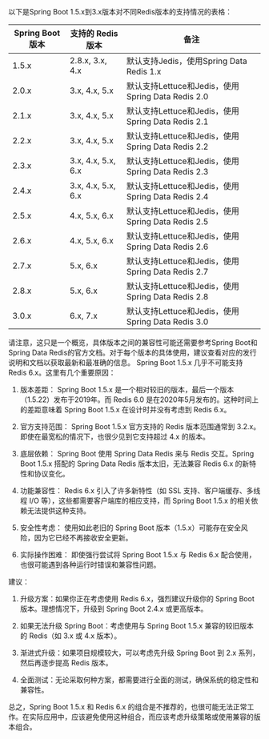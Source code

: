 以下是Spring Boot 1.5.x到3.x版本对不同Redis版本的支持情况的表格：

| Spring Boot 版本 | 支持的 Redis 版本              | 备注                                          |
|------------------|------------------------------|---------------------------------------------|
| 1.5.x            | 2.8.x, 3.x, 4.x              | 默认支持Jedis，使用Spring Data Redis 1.x     |
| 2.0.x            | 3.x, 4.x, 5.x                | 默认支持Lettuce和Jedis，使用Spring Data Redis 2.0  |
| 2.1.x            | 3.x, 4.x, 5.x                | 默认支持Lettuce和Jedis，使用Spring Data Redis 2.1  |
| 2.2.x            | 3.x, 4.x, 5.x                | 默认支持Lettuce和Jedis，使用Spring Data Redis 2.2  |
| 2.3.x            | 3.x, 4.x, 5.x, 6.x           | 默认支持Lettuce和Jedis，使用Spring Data Redis 2.3  |
| 2.4.x            | 3.x, 4.x, 5.x, 6.x           | 默认支持Lettuce和Jedis，使用Spring Data Redis 2.4  |
| 2.5.x            | 4.x, 5.x, 6.x                | 默认支持Lettuce和Jedis，使用Spring Data Redis 2.5  |
| 2.6.x            | 4.x, 5.x, 6.x                | 默认支持Lettuce和Jedis，使用Spring Data Redis 2.6  |
| 2.7.x            | 5.x, 6.x                     | 默认支持Lettuce和Jedis，使用Spring Data Redis 2.7  |
| 2.8.x            | 5.x, 6.x                     | 默认支持Lettuce和Jedis，使用Spring Data Redis 2.8  |
| 3.0.x            | 6.x, 7.x                     | 默认支持Lettuce和Jedis，使用Spring Data Redis 3.0  |

请注意，这只是一个概览，具体版本之间的兼容性可能还需要参考Spring Boot和Spring Data Redis的官方文档。对于每个版本的具体使用，建议查看对应的发行说明和文档以获取最新和最准确的信息。
Spring Boot 1.5.x 几乎不可能支持 Redis 6.x。这里有几个重要原因：

1. 版本差距：
   Spring Boot 1.5.x 是一个相对较旧的版本，最后一个版本（1.5.22）发布于2019年。而 Redis 6.0 是在2020年5月发布的。这种时间上的差距意味着 Spring Boot 1.5.x 在设计时并没有考虑到 Redis 6.x。

2. 官方支持范围：
   Spring Boot 1.5.x 官方支持的 Redis 版本范围通常到 3.2.x。即使在最宽松的情况下，也很少见到它支持超过 4.x 的版本。

3. 底层依赖：
   Spring Boot 使用 Spring Data Redis 来与 Redis 交互。Spring Boot 1.5.x 搭配的 Spring Data Redis 版本太旧，无法兼容 Redis 6.x 的新特性和协议变化。

4. 功能兼容性：
   Redis 6.x 引入了许多新特性（如 SSL 支持、客户端缓存、多线程 I/O 等），这些都需要客户端库的相应支持，而 Spring Boot 1.5.x 的相关依赖无法提供这种支持。

5. 安全性考虑：
   使用如此老旧的 Spring Boot 版本（1.5.x）可能存在安全风险，因为它已经不再接收安全更新。

6. 实际操作困难：
   即使强行尝试将 Spring Boot 1.5.x 与 Redis 6.x 配合使用，也很可能遇到各种运行时错误和兼容性问题。

建议：
1. 升级方案：如果你正在考虑使用 Redis 6.x，强烈建议升级你的 Spring Boot 版本。理想情况下，升级到 Spring Boot 2.4.x 或更高版本。

2. 如果无法升级 Spring Boot：考虑使用与 Spring Boot 1.5.x 兼容的较旧版本的 Redis（如 3.x 或 4.x 版本）。

3. 渐进式升级：如果项目规模较大，可以考虑先升级 Spring Boot 到 2.x 系列，然后再逐步提高 Redis 版本。

4. 全面测试：无论采取何种方案，都需要进行全面的测试，确保系统的稳定性和兼容性。

总之，Spring Boot 1.5.x 和 Redis 6.x 的组合是不推荐的，也很可能无法正常工作。在实际应用中，应该避免使用这种组合，而应该考虑升级策略或使用兼容的版本组合。
